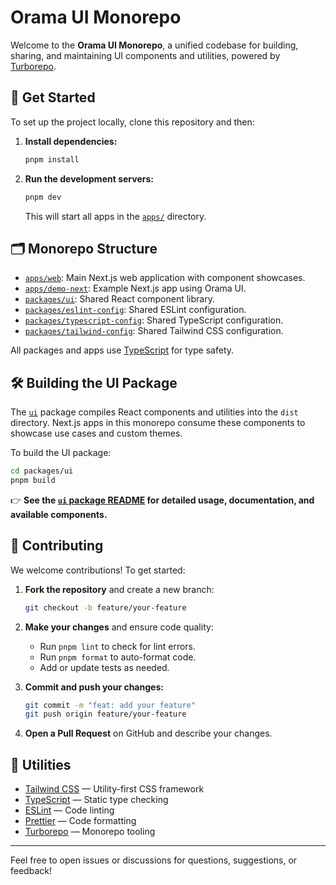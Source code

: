 # Orama UI Monorepo

Welcome to the **Orama UI Monorepo**, a unified codebase for building, sharing, and maintaining UI components and utilities, powered by [Turborepo](https://turbo.build/repo).

## 🚀 Get Started

To set up the project locally, clone this repository and then:

1. **Install dependencies:**

   ```sh
   pnpm install
   ```

2. **Run the development servers:**
   ```sh
   pnpm dev
   ```
   This will start all apps in the [`apps/`](apps/) directory.

## 🗂️ Monorepo Structure

- [`apps/web`](apps/web): Main Next.js web application with component showcases.
- [`apps/demo-next`](apps/demo-next): Example Next.js app using Orama UI.
- [`packages/ui`](packages/ui): Shared React component library.
- [`packages/eslint-config`](packages/eslint-config): Shared ESLint configuration.
- [`packages/typescript-config`](packages/typescript-config): Shared TypeScript configuration.
- [`packages/tailwind-config`](packages/tailwind-config): Shared Tailwind CSS configuration.

All packages and apps use [TypeScript](https://www.typescriptlang.org/) for type safety.

## 🛠️ Building the UI Package

The [`ui`](packages/ui) package compiles React components and utilities into the `dist` directory. Next.js apps in this monorepo consume these components to showcase use cases and custom themes.

To build the UI package:

```sh
cd packages/ui
pnpm build
```

👉 **See the [`ui` package README](./packages/ui/README.md) for detailed usage, documentation, and available components.**

## 🤝 Contributing

We welcome contributions! To get started:

1. **Fork the repository** and create a new branch:

   ```sh
   git checkout -b feature/your-feature
   ```

2. **Make your changes** and ensure code quality:
   - Run `pnpm lint` to check for lint errors.
   - Run `pnpm format` to auto-format code.
   - Add or update tests as needed.

3. **Commit and push your changes:**

   ```sh
   git commit -m "feat: add your feature"
   git push origin feature/your-feature
   ```

4. **Open a Pull Request** on GitHub and describe your changes.

## 🧰 Utilities

- [Tailwind CSS](https://tailwindcss.com/) — Utility-first CSS framework
- [TypeScript](https://www.typescriptlang.org/) — Static type checking
- [ESLint](https://eslint.org/) — Code linting
- [Prettier](https://prettier.io) — Code formatting
- [Turborepo](https://turbo.build/repo) — Monorepo tooling

---

Feel free to open issues or discussions for questions, suggestions, or feedback!
